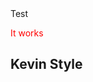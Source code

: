 <link href="http://kevinburke.bitbucket.org/markdowncss/markdown.css" rel="stylesheet"></link>
<style>
	p {
	  color: red;
	}
</style>
Test
 <p>It works</p>
 <h2>Kevin Style</h2>